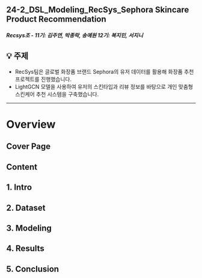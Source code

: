 ## 24-2_DSL_Modeling_RecSys_Sephora Skincare Product Recommendation
##### Recsys조 - 11기: 김주연, 박종락, 송예원 12기: 복지민, 서지니
## 💡 주제
* RecSys팀은 글로벌 화장품 브랜드 Sephora의 유저 데이터를 활용해 화장품 추천 프로젝트를 진행했습니다.
* LightGCN 모델을 사용하여 유저의 스킨타입과 리뷰 정보를 바탕으로 개인 맞춤형 스킨케어 추천 시스템을 구축했습니다.
---
# Overview

## Cover Page

## Content 

## 1. Intro 

## 2. Dataset

## 3. Modeling

## 4. Results

## 5. Conclusion 







